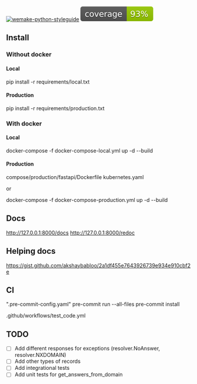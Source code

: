 [![wemake-python-styleguide](https://img.shields.io/badge/style-wemake-000000.svg)](https://github.com/wemake-services/wemake-python-styleguide)
![coverage](coverage.svg)

## Install

### Without docker

#### Local

pip install -r requirements/local.txt

#### Production

pip install -r requirements/production.txt

### With docker

#### Local

docker-compose -f docker-compose-local.yml up -d --build

#### Production

compose/production/fastapi/Dockerfile
kubernetes.yaml

or

docker-compose -f docker-compose-production.yml up -d --build

## Docs

http://127.0.0.1:8000/docs
http://127.0.0.1:8000/redoc

## Helping docs

https://gist.github.com/akshaybabloo/2a1df455e7643926739e934e910cbf2e

## CI

".pre-commit-config.yaml"
pre-commit run --all-files
pre-commit install

.github/workflows/test_code.yml

## TODO

- [ ] Add different responses for exceptions (resolver.NoAnswer, resolver.NXDOMAIN)
- [ ] Add other types of records
- [ ] Add integrational tests
- [ ] Add unit tests for get_answers_from_domain
